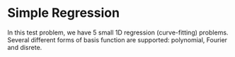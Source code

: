 # Simple Regression

<!-- Please write anything you'd like to explain about the forward problem here -->

In this test problem, we have 5 small 1D regression (curve-fitting) problems.
Several different forms of basis function are supported: polynomial, Fourier and
disrete.
